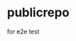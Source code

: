 # publicrepo
for e2e test



























































































































































































































































































































































































































































































































































